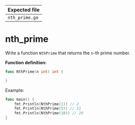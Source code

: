 | Expected file  |
| -------------- |
| `nth_prime.go` |

# nth_prime

Write a function `NthPrime` that returns the `n`-th prime number.

**Function definition:**

```go
func NthPrime(n int) int {

}
```

Example:

```go
func main() {
    fmt.Println(NthPrime(1)) // 2
    fmt.Println(NthPrime(5)) // 11
    fmt.Println(NthPrime(10)) // 29
}
```

